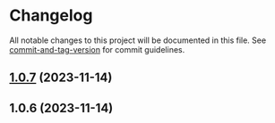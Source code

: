 # Changelog

All notable changes to this project will be documented in this file. See [commit-and-tag-version](https://github.com/absolute-version/commit-and-tag-version) for commit guidelines.

## [1.0.7](https://github.com/aliothor/cesium-martini/compare/v1.0.6...v1.0.7) (2023-11-14)

## 1.0.6 (2023-11-14)
